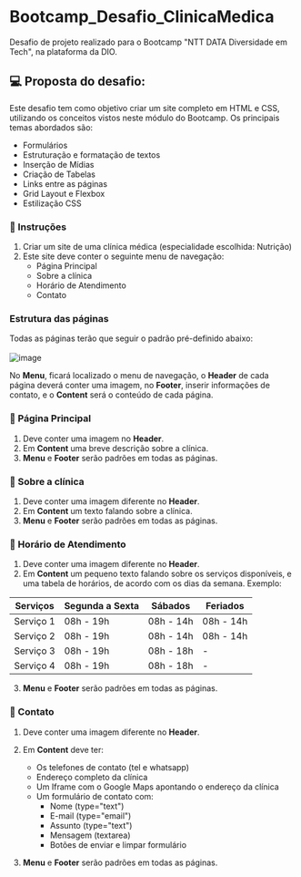 # Bootcamp_Desafio_ClinicaMedica
Desafio de projeto realizado para o Bootcamp "NTT DATA Diversidade em Tech", na plataforma da DIO.

## :computer: Proposta do desafio:

Este desafio tem como objetivo criar um site completo em HTML e CSS, utilizando os conceitos vistos neste módulo do Bootcamp. Os principais temas abordados são:
- Formulários
- Estruturação e formatação de textos
- Inserção de Mídias
- Criação de Tabelas
- Links entre as páginas
- Grid Layout e Flexbox
- Estilização CSS


### :page_facing_up: Instruções
1. Criar um site de uma clínica médica (especialidade escolhida: Nutrição)
2. Este site deve conter o seguinte menu de navegação:
    - Página Principal
    - Sobre a clínica
    - Horário de Atendimento
    - Contato

### Estrutura das páginas

Todas as páginas terão que seguir o padrão pré-definido abaixo: <br>
<br>![image](https://user-images.githubusercontent.com/113123536/206558684-54264d8f-90eb-48a6-8c19-7ffe602529bf.png)

No **Menu**, ficará localizado o menu de navegação, o **Header** de cada página deverá conter uma imagem, no **Footer**, inserir informações de contato, e o **Content** será o conteúdo de cada página.

### :small_orange_diamond: Página Principal
1. Deve conter uma imagem no **Header**.
2. Em **Content** uma breve descrição sobre a clínica.
3. **Menu** e **Footer** serão padrões em todas as páginas.

### :small_orange_diamond: Sobre a clínica
1. Deve conter uma imagem diferente no **Header**.
2. Em **Content** um texto falando sobre a clínica.
3. **Menu** e **Footer** serão padrões em todas as páginas.

### :small_orange_diamond: Horário de Atendimento
1. Deve conter uma imagem diferente no **Header**.
2. Em **Content** um pequeno texto falando sobre os serviços disponíveis, e uma tabela de horários, de acordo com os dias da semana.
Exemplo: 

|Serviços |Segunda a Sexta | Sábados | Feriados |
|---|---|---|---|
|Serviço 1 | 08h - 19h  | 08h - 14h | 08h - 14h  |
|Serviço 2 | 08h - 19h  | 08h - 14h | 08h - 14h  |
|Serviço 3 | 08h - 19h  | 08h - 18h | - |
|Serviço 4 | 08h - 19h  | 08h - 18h | - |


3. **Menu** e **Footer** serão padrões em todas as páginas.

### :small_orange_diamond: Contato
1. Deve conter uma imagem diferente no **Header**.
2. Em **Content** deve ter:
    - Os telefones de contato (tel e whatsapp)
    - Endereço completo da clínica
    - Um Iframe com o Google Maps apontando o endereço da clínica
    - Um formulário de contato com:
        - Nome (type="text")
        - E-mail (type="email")
        - Assunto (type="text")
        - Mensagem (textarea)
        - Botões de enviar e limpar formulário

3. **Menu** e **Footer** serão padrões em todas as páginas.
